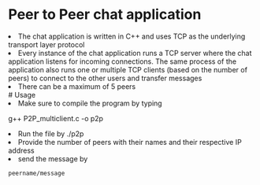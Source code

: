 # Peer to Peer chat application
<li>The chat application is written in C++ and  uses TCP as the underlying transport layer protocol </li>

<li> Every instance of the chat application runs a TCP server where the chat application listens for incoming connections. The same process of the application also runs one or multiple TCP clients (based on the number of peers) to connect to the other users and transfer messages </li>

<li>There can be a maximum of 5 peers</li>
# Usage

<li> Make sure to compile the program by typing

g++ P2P_multiclient.c -o p2p
<li> Run the file by ./p2p </li>
<li> Provide the number of peers with their names and their respective IP address </li>
<li> send the message by 

    peername/message 



